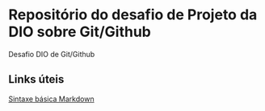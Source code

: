 # Repositório do desafio de Projeto da DIO sobre Git/Github
Desafio DIO de Git/Github

## Links úteis
[Sintaxe básica Markdown](https://www.markdownguide.org/basic-syntax/)
